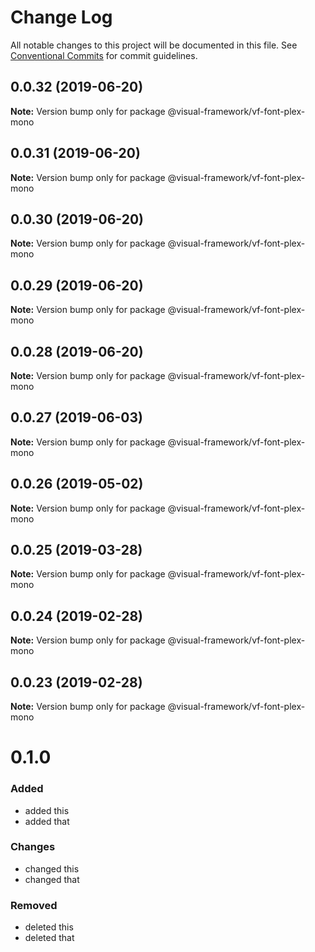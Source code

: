 # Change Log

All notable changes to this project will be documented in this file.
See [Conventional Commits](https://conventionalcommits.org) for commit guidelines.

## 0.0.32 (2019-06-20)

**Note:** Version bump only for package @visual-framework/vf-font-plex-mono





## 0.0.31 (2019-06-20)

**Note:** Version bump only for package @visual-framework/vf-font-plex-mono





## 0.0.30 (2019-06-20)

**Note:** Version bump only for package @visual-framework/vf-font-plex-mono





## 0.0.29 (2019-06-20)

**Note:** Version bump only for package @visual-framework/vf-font-plex-mono





## 0.0.28 (2019-06-20)

**Note:** Version bump only for package @visual-framework/vf-font-plex-mono





## 0.0.27 (2019-06-03)

**Note:** Version bump only for package @visual-framework/vf-font-plex-mono





## 0.0.26 (2019-05-02)

**Note:** Version bump only for package @visual-framework/vf-font-plex-mono





## 0.0.25 (2019-03-28)

**Note:** Version bump only for package @visual-framework/vf-font-plex-mono





## 0.0.24 (2019-02-28)

**Note:** Version bump only for package @visual-framework/vf-font-plex-mono





## 0.0.23 (2019-02-28)

**Note:** Version bump only for package @visual-framework/vf-font-plex-mono





# 0.1.0

### Added
- added this
- added that

### Changes

- changed this
- changed that

### Removed

- deleted this
- deleted that
